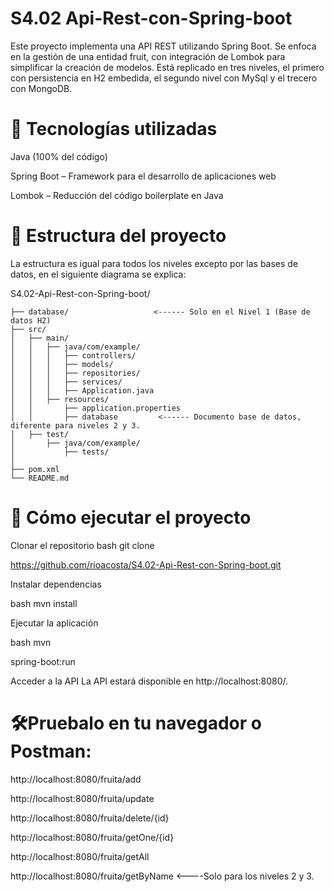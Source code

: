 # S4.02 Api-Rest-con-Spring-boot

Este proyecto implementa una API REST utilizando Spring Boot. Se enfoca en la gestión de una entidad fruit, con integración de Lombok para simplificar la creación de modelos. Está replicado en tres niveles, el primero con persistencia en H2 embedida, el segundo nivel con MySql y el trecero con MongoDB. 

# 🚀 Tecnologías utilizadas

Java (100% del código) 

Spring Boot – Framework para el desarrollo de aplicaciones web 

Lombok – Reducción del código boilerplate en Java 


# 📂 Estructura del proyecto

La estructura es igual para todos los niveles excepto por las bases de datos, en el siguiente diagrama se explica: 

S4.02-Api-Rest-con-Spring-boot/
```
├── database/                   <------ Solo en el Nivel 1 (Base de datos H2)
├── src/
│   ├── main/
│   │   ├── java/com/example/
│   │   │   ├── controllers/  
│   │   │   ├── models/        
│   │   │   ├── repositories/ 
│   │   │   ├── services/     
│   │   │   ├── Application.java
│   │   ├── resources/
│   │       ├── application.properties
│   │       ├── database         <------ Documento base de datos, diferente para niveles 2 y 3.
│   ├── test/
│       ├── java/com/example/
│           ├── tests/
│   
├── pom.xml
└── README.md
```



# 🚀 Cómo ejecutar el proyecto

Clonar el repositorio bash git clone 

https://github.com/rioacosta/S4.02-Api-Rest-con-Spring-boot.git 

Instalar dependencias

bash mvn install 

Ejecutar la aplicación

bash mvn 

spring-boot:run 

Acceder a la API La API estará disponible en http://localhost:8080/. 


# 🛠️Pruebalo en tu navegador o Postman: 

http://localhost:8080/fruita/add 

http://localhost:8080/fruita/update 

http://localhost:8080/fruita/delete/{id} 

http://localhost:8080/fruita/getOne/{id} 

http://localhost:8080/fruita/getAll 

http://localhost:8080/fruita/getByName   <----Solo para los niveles 2 y 3.
